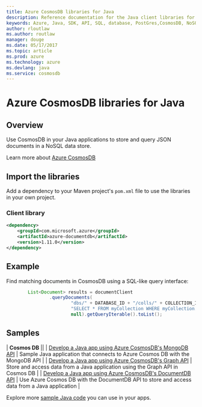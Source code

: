 ```yaml
---
title: Azure CosmosDB libraries for Java
description: Reference documentation for the Java client libraries for CosmosDB
keywords: Azure, Java, SDK, API, SQL, database, PostGres,CosmosDB, NoSQL 
author: rloutlaw
ms.author: routlaw
manager: douge
ms.date: 05/17/2017
ms.topic: article
ms.prod: azure
ms.technology: azure
ms.devlang: java
ms.service: cosmosdb
---
```


# Azure CosmosDB libraries for Java

## Overview

Use CosmosDB in your Java applications to store and query JSON documents in a NoSQL data store.

Learn more about [Azure CosmosDB](https://docs.microsoft.com/en-us/azure/cosmos-db/introduction)

## Import the libraries

Add a dependency to your Maven project's `pom.xml` file to use the libraries in your own project.

### Client library

```XML
<dependency>
	<groupId>com.microsoft.azure</groupId>
	<artifactId>azure-documentdb</artifactId>
	<version>1.11.0</version>
</dependency>
```   

## Example

Find matching documents in CosmosDB using a SQL-like query interface:

```java
        List<Document> results = documentClient
                .queryDocuments(
                        "dbs/" + DATABASE_ID + "/colls/" + COLLECTION_ID,
                        "SELECT * FROM myCollection WHERE myCollection.email = 'allen [at] contoso.com'",
                        null).getQueryIterable().toList();

```

## Samples

| **Cosmos DB** ||
| [Develop a Java app using Azure CosmosDB's MongoDB API][2] | Sample Java application that connects to Azure Cosmos DB with the MongoDB API |
| [Develop a Java app using Azure CosmosDB's Graph API][3] |  Store and access data from a Java application using the Graph API in Cosmos DB |
| [Develop a Java app using Azure CosmosDB's DocumentDB API][4] | Use  Azure Cosmos DB with the DocumentDB API to store and access data from a Java application | 

Explore more [sample Java code](https://azure.microsoft.com/resources/samples/?platform=java) you can use in your apps.

[2]: https://azure.microsoft.com/resources/samples/azure-cosmos-db-mongodb-java-getting-started/
[3]: https://azure.microsoft.com/resources/samples/azure-cosmos-db-graph-java-getting-started/
[4]: https://azure.microsoft.com/resources/samples/azure-cosmos-db-documentdb-java-getting-started/